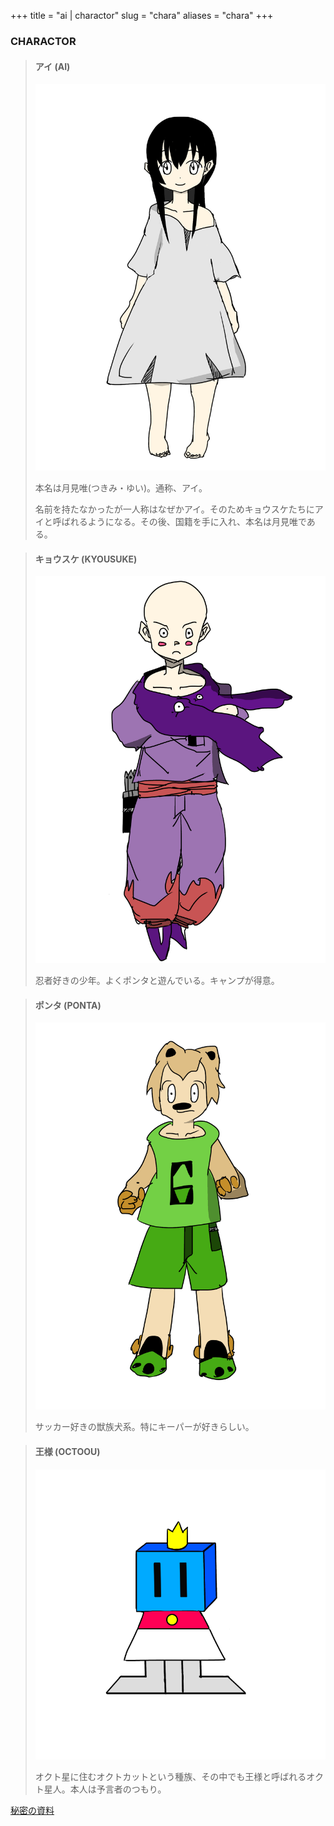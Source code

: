 +++
title = "ai | charactor"
slug = "chara"
aliases = "chara"
+++

<p><h3>CHARACTOR</h3></p>
<blockquote>
<h4>アイ (AI)</h4>
<p> <img src="/img/game/c_yui.png"> </p>
<p>本名は月見唯(つきみ・ゆい)。通称、アイ。</p>
<p>名前を持たなかったが一人称はなぜかアイ。そのためキョウスケたちにアイと呼ばれるようになる。その後、国籍を手に入れ、本名は月見唯である。</p>
</blockquote>
<p></p>
<p></p>
<p></p>

<blockquote>
<h4>キョウスケ (KYOUSUKE)</h4>
<p> <img src="/img/game/c_kyousuke.png"> </p>
<p>忍者好きの少年。よくポンタと遊んでいる。キャンプが得意。</p>
</blockquote>
<p></p>
<p></p>
<p></p>

<blockquote>
<h4>ポンタ (PONTA)</h4>
<p> <img src="/img/game/c_ponta.png"> </p>
<p>サッカー好きの獣族犬系。特にキーパーが好きらしい。</p>
</blockquote>
<p></p>
<p></p>
<p></p>

<blockquote>
<h4>王様 (OCTOOU)</h4>
<p> <img src="/img/game/c_octo_ou.png"> </p>
<p>オクト星に住むオクトカットという種族、その中でも王様と呼ばれるオクト星人。本人は予言者のつもり。</p>
</blockquote>
<p></p>
<p></p>
<p></p>

<p><a href="/ai/game/docs">秘密の資料</a></p>

